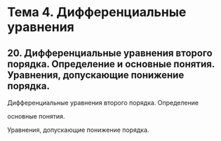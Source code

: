 # Тема 4. Дифференциальные уравнения

## 20. Дифференциальные уравнения второго порядка. Определение и основные понятия. Уравнения, допускающие понижение порядка.

Дифференциальные уравнения второго порядка. Определение

основные понятия.

Уравнения, допускающие понижение порядка.
